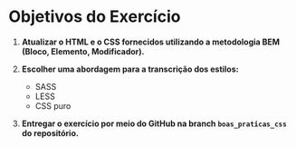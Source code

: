 # Objetivos do Exercício

1. **Atualizar o HTML e o CSS fornecidos utilizando a metodologia BEM (Bloco, Elemento, Modificador).**

2. **Escolher uma abordagem para a transcrição dos estilos:**
    - SASS
    - LESS
    - CSS puro

3. **Entregar o exercício por meio do GitHub na branch `boas_praticas_css` do repositório.**
